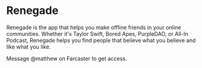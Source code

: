# Renegade

Renegade is the app that helps you make offline friends in your online communities. Whether it's Taylor Swift, Bored Apes, PurpleDAO, or All-In Podcast, Renegade helps you find people that believe what you believe and like what you like.

Message @matthew on Farcaster to get access.

